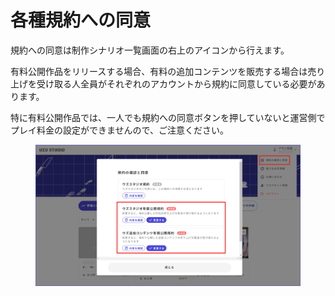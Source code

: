 # 各種規約への同意

規約への同意は制作シナリオ一覧画面の右上のアイコンから行えます。

有料公開作品をリリースする場合、有料の追加コンテンツを販売する場合は売り上げを受け取る人全員がそれぞれのアカウントから規約に同意している必要があります。

特に有料公開作品では、一人でも規約への同意ボタンを押していないと運営側でプレイ料金の設定ができませんので、ご注意ください。

<figure><img src="../.gitbook/assets/image (102).png" alt=""><figcaption></figcaption></figure>

